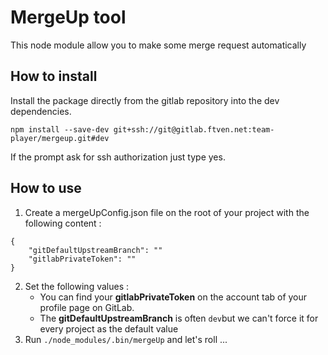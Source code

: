 MergeUp tool
=========
This node module allow you to make some merge request automatically

How to install
----------------------------------------
Install the package directly from the gitlab repository into the dev dependencies.
```
npm install --save-dev git+ssh://git@gitlab.ftven.net:team-player/mergeup.git#dev
```

If the prompt ask for ssh authorization just type yes.

How to use
----------------------------------------
1. Create a mergeUpConfig.json file on the root of your project with the following content :
```
{
    "gitDefaultUpstreamBranch": ""
    "gitlabPrivateToken": ""
}
```

2. Set the following values :
    * You can find your **gitlabPrivateToken** on the account tab of your profile page on GitLab.
    * The **gitDefaultUpstreamBranch** is often ``dev``but we can't force it for every project as the default value
3. Run ```./node_modules/.bin/mergeUp``` and let's roll ...
